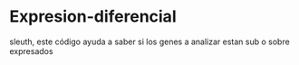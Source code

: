 # Expresion-diferencial
sleuth, este código ayuda a saber si los genes a analizar estan sub o sobre expresados
